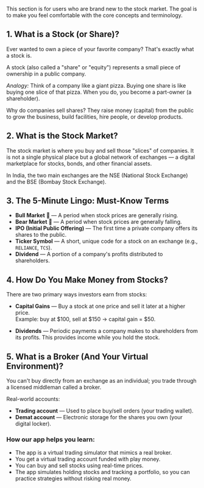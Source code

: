This section is for users who are brand new to the stock market. The goal is to make you feel comfortable with the core concepts and terminology.

## 1. What is a Stock (or Share)?
Ever wanted to own a piece of your favorite company? That's exactly what a stock is.

A stock (also called a "share" or "equity") represents a small piece of ownership in a public company.

*Analogy:* Think of a company like a giant pizza. Buying one share is like buying one slice of that pizza. When you do, you become a part-owner (a shareholder).

Why do companies sell shares? They raise money (capital) from the public to grow the business, build facilities, hire people, or develop products.

## 2. What is the Stock Market?
The stock market is where you buy and sell those "slices" of companies. It is not a single physical place but a global network of exchanges — a digital marketplace for stocks, bonds, and other financial assets.

In India, the two main exchanges are the NSE (National Stock Exchange) and the BSE (Bombay Stock Exchange).

## 3. The 5-Minute Lingo: Must-Know Terms
- **Bull Market** 🐂 — A period when stock prices are generally rising.
- **Bear Market** 🐻 — A period when stock prices are generally falling.
- **IPO (Initial Public Offering)** — The first time a private company offers its shares to the public.
- **Ticker Symbol** — A short, unique code for a stock on an exchange (e.g., `RELIANCE`, `TCS`).
- **Dividend** — A portion of a company's profits distributed to shareholders.

## 4. How Do You Make Money from Stocks?
There are two primary ways investors earn from stocks:

- **Capital Gains** — Buy a stock at one price and sell it later at a higher price.  
    Example: buy at $100, sell at $150 → capital gain = $50.

- **Dividends** — Periodic payments a company makes to shareholders from its profits. This provides income while you hold the stock.

## 5. What is a Broker (And Your Virtual Environment)?
You can't buy directly from an exchange as an individual; you trade through a licensed middleman called a broker.

Real-world accounts:
- **Trading account** — Used to place buy/sell orders (your trading wallet).
- **Demat account** — Electronic storage for the shares you own (your digital locker).

### How our app helps you learn:
- The app is a virtual trading simulator that mimics a real broker.
- You get a virtual trading account funded with play money.
- You can buy and sell stocks using real-time prices.
- The app simulates holding stocks and tracking a portfolio, so you can practice strategies without risking real money.
